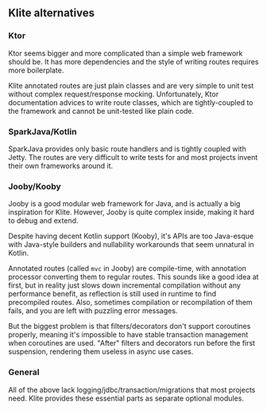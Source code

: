 ## Klite alternatives

### Ktor

Ktor seems bigger and more complicated than a simple web framework should be.
It has more dependencies and the style of writing routes requires more boilerplate.

Klite annotated routes are just plain classes and are very simple to unit test without complex request/response mocking.
Unfortunately, Ktor documentation advices to write route classes, which are tightly-coupled to the framework and
cannot be unit-tested like plain code.

### SparkJava/Kotlin

SparkJava provides only basic route handlers and is tightly coupled with Jetty.
The routes are very difficult to write tests for and most projects invent their own frameworks around it.

### Jooby/Kooby

Jooby is a good modular web framework for Java, and is actually a big inspiration for Klite.
However, Jooby is quite complex inside, making it hard to debug and extend.

Despite having decent Kotlin support (Kooby), it's APIs are too Java-esque with Java-style builders and nullability
workarounds that seem unnatural in Kotlin.

Annotated routes (called `mvc` in Jooby) are compile-time, with annotation processor converting them to regular routes.
This sounds like a good idea at first, but in reality just slows down incremental compilation without any performance benefit, as
reflection is still used in runtime to find precompiled routes. Also, sometimes compilation or recompilation of them fails,
and you are left with puzzling error messages.

But the biggest problem is that filters/decorators don't support coroutines properly, meaning it's impossible
to have stable transaction management when coroutines are used. "After" filters and decorators run before the first
suspension, rendering them useless in async use cases.

### General

All of the above lack logging/jdbc/transaction/migrations that most projects need.
Klite provides these essential parts as separate optional modules.
